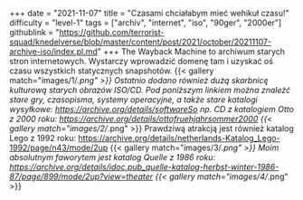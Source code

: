 +++
date = "2021-11-07"
title = "Czasami chciałabym mieć wehikuł czasu!"
difficulty = "level-1"
tags = ["archiv", "internet", "iso", "90ger", "2000er"]
githublink = "https://github.com/terrorist-squad/knedelverse/blob/master/content/post/2021/october/20211107-archive-iso/index.pl.md"
+++
The Wayback Machine to archiwum starych stron internetowych. Wystarczy wprowadzić domenę tam i uzyskać oś czasu wszystkich statycznych snapshotów.
{{< gallery match="images/1/*.png" >}}
Ostatnio dodano również dużą skarbnicę kulturową starych obrazów ISO/CD. Pod poniższym linkiem można znaleźć stare gry, czasopisma, systemy operacyjne, a także stare katalogi wysyłkowe: https://archive.org/details/softwareSo np. CD z katalogiem Otto z 2000 roku: https://archive.org/details/ottofruehjahrsommer2000
{{< gallery match="images/2/*.png" >}}
Prawdziwą atrakcją jest również katalog Lego z 1992 roku: https://archive.org/details/netherlands-Katalog_Lego-1992/page/n43/mode/2up
{{< gallery match="images/3/*.png" >}}
Moim absolutnym faworytem jest katalog Quelle z 1986 roku: https://archive.org/details/idoc.pub_quelle-katalog-herbst-winter-1986-87/page/899/mode/2up?view=theater
{{< gallery match="images/4/*.png" >}}